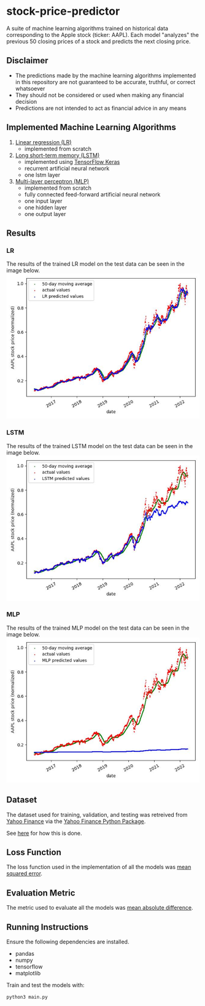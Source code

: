 # stock-price-predictor

A suite of machine learning algorithms trained on historical data corresponding to the Apple stock (ticker: AAPL). Each model "analyzes" the previous 50 closing prices of a stock and predicts the next closing price.

## Disclaimer

- The predictions made by the machine learning algorithms implemented in this repository are not guaranteed to be accurate, truthful, or correct whatsoever
- They should not be considered or used when making any financial decision
- Predictions are not intended to act as financial advice in any means

## Implemented Machine Learning Algorithms

1. [Linear regression (LR)](/linear_regression.py)
   - implemented from scratch
2. [Long short-term memory (LSTM)](/lstm.py)
   - implemented using [TensorFlow Keras](https://www.tensorflow.org/api_docs/python/tf/keras)
   - recurrent artificial neural network
   - one lstm layer
3. [Multi-layer perceptron (MLP)](/multi_layer_perceptron.py)
   - implemented from scratch
   - fully connected feed-forward artificial neural network
   - one input layer
   - one hidden layer
   - one output layer

## Results

### LR

The results of the trained LR model on the test data can be seen in the image below.
![](lr/stock_price_predictions.jpg)

### LSTM

The results of the trained LSTM model on the test data can be seen in the image below.
![](lstm/stock_price_predictions.jpg)

### MLP

The results of the trained MLP model on the test data can be seen in the image below.
![](mlp/stock_price_predictions.jpg)

## Dataset

The dataset used for training, validation, and testing was retreived from [Yahoo Finance](https://ca.finance.yahoo.com) via the [Yahoo Finance Python Package](https://pypi.org/project/yfinance/).

See [here](https://github.com/ryankortbeek/stock-price-predictor/blob/ec6bfb9da56ff8b3b476b1df7ca4e346a8568f37/util.py#L36) for how this is done.

## Loss Function

The loss function used in the implementation of all the models was [mean squared error](https://en.wikipedia.org/wiki/Mean_squared_error).

## Evaluation Metric

The metric used to evaluate all the models was [mean absolute difference](https://en.wikipedia.org/wiki/Mean_absolute_difference).

## Running Instructions

Ensure the following dependencies are installed.

- pandas
- numpy
- tensorflow
- matplotlib

Train and test the models with:

```
python3 main.py
```
